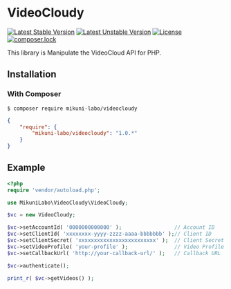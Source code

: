 # VideoCloudy

[![Latest Stable Version](https://poser.pugx.org/mikuni-labo/videocloudy/v/stable)](https://packagist.org/packages/mikuni-labo/videocloudy)
[![Latest Unstable Version](https://poser.pugx.org/mikuni-labo/videocloudy/v/unstable)](https://packagist.org/packages/mikuni-labo/videocloudy)
[![License](https://poser.pugx.org/mikuni-labo/videocloudy/license)](https://packagist.org/packages/mikuni-labo/videocloudy)
[![composer.lock](https://poser.pugx.org/mikuni-labo/videocloudy/composerlock)](https://packagist.org/packages/mikuni-labo/videocloudy)

This library is Manipulate the VideoCloud API for PHP.

## Installation

### With Composer

```
$ composer require mikuni-labo/videocloudy
```

```json
{
    "require": {
        "mikuni-labo/videocloudy": "1.0.*"
    }
}
```

## Example
```php
<?php
require 'vendor/autoload.php';

use MikuniLabo\VideoCloudy\VideoCloudy;

$vc = new VideoCloudy;

$vc->setAccountId( '0000000000000' );                 // Account ID
$vc->setClientId( 'xxxxxxxx-yyyy-zzzz-aaaa-bbbbbbb' );// Client ID
$vc->setClientSecret( 'xxxxxxxxxxxxxxxxxxxxxxxxx' );  // Client Secret
$vc->setVideoProfile( 'your-profile' );               // Video Profile
$vc->setCallbackUrl( 'http://your-callback-url/' );   // Callback URL

$vc->authenticate();

print_r( $vc->getVideos() );
```
